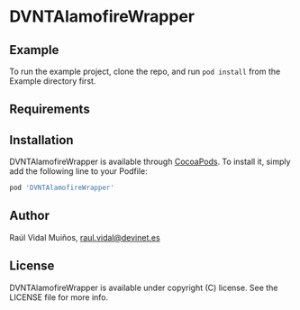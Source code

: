 # DVNTAlamofireWrapper

## Example

To run the example project, clone the repo, and run `pod install` from the Example directory first.

## Requirements

## Installation

DVNTAlamofireWrapper is available through [CocoaPods](https://cocoapods.org). To install
it, simply add the following line to your Podfile:

```ruby
pod 'DVNTAlamofireWrapper'
```

## Author

Raúl Vidal Muiños, raul.vidal@devinet.es

## License

DVNTAlamofireWrapper is available under copyright (C) license. See the LICENSE file for more info.
